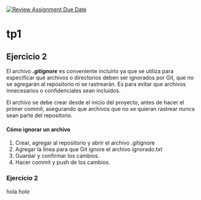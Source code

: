 [![Review Assignment Due Date](https://classroom.github.com/assets/deadline-readme-button-22041afd0340ce965d47ae6ef1cefeee28c7c493a6346c4f15d667ab976d596c.svg)](https://classroom.github.com/a/kl-E8VQf)
# tp1
## **Ejercicio 2** 
El archivo _**.gitignore**_ es conveniente incluirlo ya que se utiliza para especificar qué archivos o directorios deben ser ignorados por Git, que no se agregarán al repositorio ni se rastrearán. Es para evitar que archivos innecesarios o confidenciales sean incluidos. 

El archivo se debe crear desde el inicio del proyecto, antes de hacer el primer commit, asegurando que archivos que no se quieran rastrear nunca sean parte del repositorio.

#### **Cómo ignorar un archivo**
1. Crear, agregar al repositorio y abrir el archivo .gitignore
2. Agregar la línea para que Git ignore el archivo ignorado.txt 
3. Guardar y confirmar los cambios.
4. Hacer commit y push de los cambios. 

### **Ejercicio 2**
hola 
_hola_


